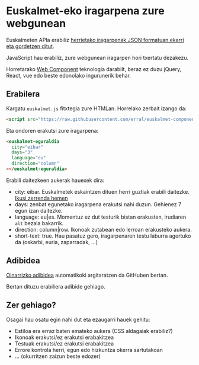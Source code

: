 # Euskalmet-eko iragarpena zure webgunean

Euskalmeten APIa erabiliz [herrietako iragarpenak JSON formatuan ekarri eta gordetzen ditut](https://github.com/erral/eguraldi_iragarpena).

JavaScript hau erabiliz, zure webgunean iragarpen hori txertatu dezakezu.

Horretarako [Web Component](https://developer.mozilla.org/en-US/docs/Web/API/Web_components) teknologia darabilt, beraz ez duzu jQuery, React, vue edo beste edonolako ingurunerik behar.

## Erabilera

Kargatu `euskalmet.js` fitxtegia zure HTMLan. Horrelako zerbait izango da:

```html
<script src="https://raw.githubusercontent.com/erral/euskalmet-component/main/src/euskalmet.js" />
```

Eta ondoren erakutsi zure iragarpena:

```html
<euskalmet-eguraldia
  city="eibar"
  days="3"
  language="eu"
  direction="column"
></euskalmet-eguraldia>
```

Erabili daitezkeen aukerak hauexek dira:

- city: eibar. Euskalmetek eskaintzen dituen herri guztiak erabili daitezke. [Ikusi zerrenda hemen](https://github.com/erral/eguraldi_iragarpena/tree/main/forecasts)
- days: zenbat egunetako iragarpena erakutsi nahi duzun. Gehienez 7 egun izan daitezke.
- language: eu|es. Momentuz ez dut testurik bistan erakusten, irudiaren `alt` bezala bakarrik.
- direction: column|row. Ikonoak zutabean edo lerroan erakusteko aukera.
- short-text: true. Hau pasatuz gero, iragarpenaren testu laburra agertuko da (oskarbi, euria, zaparradak, ...)

## Adibidea

[Oinarrizko adibidea](https://erral.github.io/euskalmet-component/src/index.html) automatikoki argitaratzen da GitHuben bertan.

Bertan dituzu erabiliera adibide gehiago.

## Zer gehiago?

Osagai hau osatu egin nahi dut eta ezaugarri hauek gehitu:

- Estiloa era erraz baten emateko aukera (CSS aldagaiak erabiliz?)
- Ikonoak erakutsi/ez erakutsi erabakitzea
- Testuak erakutsi/ez erakutsi erabakitzea
- Errore kontrola herri, egun edo hizkuntza okerra sartutakoan
- ... (okurritzen zaizun beste edozer)

